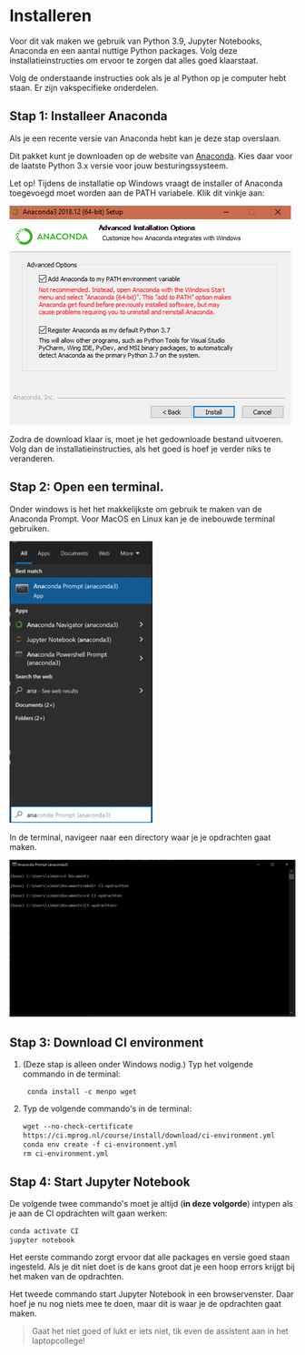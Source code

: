 
# Installeren

Voor dit vak maken we gebruik van Python 3.9, Jupyter Notebooks, Anaconda en een aantal nuttige Python packages. Volg deze installatieinstructies om ervoor te zorgen dat alles goed klaarstaat.

Volg de onderstaande instructies ook als je al Python op je computer hebt staan. Er zijn vakspecifieke onderdelen.

## Stap 1: Installeer Anaconda

Als je een recente versie van Anaconda hebt kan je deze stap overslaan.

Dit pakket kunt je downloaden op de website van [Anaconda](https://www.anaconda.com/distribution/). Kies daar voor de laatste Python 3.x versie voor jouw besturingssysteem.

Let op! Tijdens de installatie op Windows vraagt de installer of Anaconda toegevoegd moet worden aan de PATH variabele. Klik dit vinkje aan:

![](anaconda_checkbox.PNG)

Zodra de download klaar is, moet je het gedownloade bestand uitvoeren. Volg dan de installatieinstructies, als het goed is hoef je verder niks te veranderen.

## Stap 2: Open een terminal.

Onder windows is het het makkelijkste om gebruik te maken van de Anaconda Prompt. Voor MacOS en Linux kan je de inebouwde terminal gebruiken.

<img src="./anaconda_prompt.PNG" width="50%" />

In de terminal, navigeer naar een directory waar je je opdrachten gaat maken.

![](cli1.PNG)

## Stap 3: Download CI environment

1. (Deze stap is alleen onder Windows nodig.) Typ het volgende commando in de terminal:

        conda install -c menpo wget

2.  Typ de volgende commando's in de terminal:

        wget --no-check-certificate https://ci.mprog.nl/course/install/download/ci-environment.yml
        conda env create -f ci-environment.yml
        rm ci-environment.yml

## Stap 4: Start Jupyter Notebook

De volgende twee commando's moet je altijd (**in deze volgorde**) intypen als je aan de CI opdrachten wilt gaan werken:

    conda activate CI
    jupyter notebook

Het eerste commando zorgt ervoor dat alle packages en versie goed staan ingesteld. Als je dit niet doet is de kans groot dat je een hoop errors krijgt bij het maken van de opdrachten.

Het tweede commando start Jupyter Notebook in een browservenster. Daar hoef je nu nog niets mee te doen, maar dit is waar je de opdrachten gaat maken.

> Gaat het niet goed of lukt er iets niet, tik even de assistent aan in het laptopcollege!
